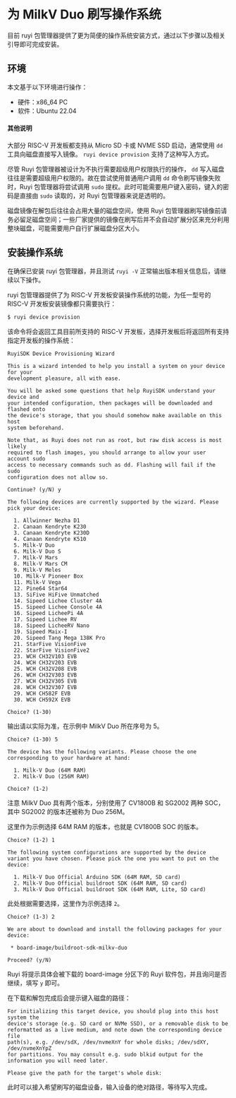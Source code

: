 # 为 MilkV Duo 刷写操作系统

目前 ruyi 包管理器提供了更为简便的操作系统安装方式，通过以下步骤以及相关引导即可完成安装。

## 环境

本文基于以下环境进行操作：
- 硬件：x86_64 PC
- 软件：Ubuntu 22.04

#### 其他说明

大部分 RISC-V 开发板都支持从 Micro SD 卡或 NVME SSD 启动，通常使用 ``dd`` 工具向磁盘直接写入镜像。 ``ruyi device provision`` 支持了这种写入方式。

尽管 Ruyi 包管理器被设计为不执行需要超级用户权限执行的操作， ``dd`` 写入磁盘往往是需要超级用户权限的。故在尝试使用普通用户调用 ``dd`` 命令刷写镜像失败时，Ruyi 包管理器将尝试调用 ``sudo`` 提权。此时可能需要用户键入密码，键入的密码是直接由 ``sudo`` 读取的，对 Ruyi 包管理器来说是透明的。

磁盘镜像在解包后往往会占用大量的磁盘空间，使用 Ruyi 包管理器刷写镜像前请务必留足磁盘空间；一些厂家提供的镜像在刷写后并不会自动扩展分区来充分利用整块磁盘，可能需要用户自行扩展磁盘分区大小。

## 安装操作系统

在确保已安装 ruyi 包管理器，并且测试 `ruyi -V` 正常输出版本相关信息后，请继续以下操作。

ruyi 包管理器提供了为 RISC-V 开发板安装操作系统的功能，为任一型号的 RISC-V 开发板安装镜像都只需要执行：

```bash
$ ruyi device provision
```

该命令将会返回工具目前所支持的 RISC-V 开发板，选择开发板后将返回所有支持指定开发板的操作系统：

```
RuyiSDK Device Provisioning Wizard

This is a wizard intended to help you install a system on your device for your
development pleasure, all with ease.

You will be asked some questions that help RuyiSDK understand your device and
your intended configuration, then packages will be downloaded and flashed onto
the device's storage, that you should somehow make available on this host
system beforehand.

Note that, as Ruyi does not run as root, but raw disk access is most likely
required to flash images, you should arrange to allow your user account sudo
access to necessary commands such as dd. Flashing will fail if the sudo
configuration does not allow so.

Continue? (y/N) y

The following devices are currently supported by the wizard. Please pick your device:

  1. Allwinner Nezha D1
  2. Canaan Kendryte K230
  3. Canaan Kendryte K230D
  4. Canaan Kendryte K510
  5. Milk-V Duo
  6. Milk-V Duo S
  7. Milk-V Mars
  8. Milk-V Mars CM
  9. Milk-V Meles
  10. Milk-V Pioneer Box
  11. Milk-V Vega
  12. Pine64 Star64
  13. SiFive HiFive Unmatched
  14. Sipeed Lichee Cluster 4A
  15. Sipeed Lichee Console 4A
  16. Sipeed LicheePi 4A
  17. Sipeed Lichee RV
  18. Sipeed LicheeRV Nano
  19. Sipeed Maix-I
  20. Sipeed Tang Mega 138K Pro
  21. StarFive VisionFive
  22. StarFive VisionFive2
  23. WCH CH32V103 EVB
  24. WCH CH32V203 EVB
  25. WCH CH32V208 EVB
  26. WCH CH32V303 EVB
  27. WCH CH32V305 EVB
  28. WCH CH32V307 EVB
  29. WCH CH582F EVB
  30. WCH CH592X EVB

Choice? (1-30) 
```

输出请以实际为准，在示例中 MilkV Duo 所在序号为 5。

```
Choice? (1-30) 5

The device has the following variants. Please choose the one corresponding to your hardware at hand:

  1. Milk-V Duo (64M RAM)
  2. Milk-V Duo (256M RAM)

Choice? (1-2)
```

注意 MilkV Duo 具有两个版本，分别使用了 CV1800B 和 SG2002 两种 SOC，其中 SG2002 的版本还被称为 Duo 256M。

这里作为示例选择 64M RAM 的版本，也就是 CV1800B SOC 的版本。

```
Choice? (1-2) 1

The following system configurations are supported by the device variant you have chosen. Please pick the one you want to put on the device:

  1. Milk-V Duo Official Arduino SDK (64M RAM, SD card)
  2. Milk-V Duo Official buildroot SDK (64M RAM, SD card)
  3. Milk-V Duo Official buildroot SDK (64M RAM, Lite, SD card)
```

此处根据需要选择，这里作为示例选择 ``2``。

```
Choice? (1-3) 2

We are about to download and install the following packages for your device:

 * board-image/buildroot-sdk-milkv-duo

Proceed? (y/N)
```

Ruyi 将提示具体会被下载的 board-image 分区下的 Ruyi 软件包，并且询问是否继续，填写 ``y`` 即可。

在下载和解包完成后会提示键入磁盘的路径：

```
For initializing this target device, you should plug into this host system the
device's storage (e.g. SD card or NVMe SSD), or a removable disk to be
reformatted as a live medium, and note down the corresponding device file
path(s), e.g. /dev/sdX, /dev/nvmeXnY for whole disks; /dev/sdXY, /dev/nvmeXnYpZ
for partitions. You may consult e.g. sudo blkid output for the
information you will need later.

Please give the path for the target's whole disk:
```

此时可以接入希望刷写的磁盘设备，输入设备的绝对路径，等待写入完成。

